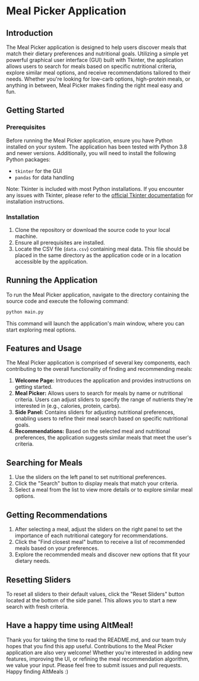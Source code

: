 # Meal Picker Application

## Introduction

The Meal Picker application is designed to help users discover meals that match their dietary preferences and nutritional goals. Utilizing a simple yet powerful graphical user interface (GUI) built with Tkinter, the application allows users to search for meals based on specific nutritional criteria, explore similar meal options, and receive recommendations tailored to their needs. Whether you're looking for low-carb options, high-protein meals, or anything in between, Meal Picker makes finding the right meal easy and fun.

## Getting Started

### Prerequisites

Before running the Meal Picker application, ensure you have Python installed on your system. The application has been tested with Python 3.8 and newer versions. Additionally, you will need to install the following Python packages:

- `tkinter` for the GUI
- `pandas` for data handling

Note: Tkinter is included with most Python installations. If you encounter any issues with Tkinter, please refer to the [official Tkinter documentation](https://docs.python.org/3/library/tkinter.html) for installation instructions.

### Installation

1. Clone the repository or download the source code to your local machine.
2. Ensure all prerequisites are installed.
3. Locate the CSV file (`data.csv`) containing meal data. This file should be placed in the same directory as the application code or in a location accessible by the application.

## Running the Application

To run the Meal Picker application, navigate to the directory containing the source code and execute the following command:

```bash
python main.py
```

This command will launch the application's main window, where you can start exploring meal options.

## Features and Usage

The Meal Picker application is comprised of several key components, each contributing to the overall functionality of finding and recommending meals:

1. **Welcome Page:** Introduces the application and provides instructions on getting started.
2. **Meal Picker:** Allows users to search for meals by name or nutritional criteria. Users can adjust sliders to specify the range of nutrients they're interested in (e.g., calories, protein, carbs).
3. **Side Panel:** Contains sliders for adjusting nutritional preferences, enabling users to refine their meal search based on specific nutritional goals.
4. **Recommendations:** Based on the selected meal and nutritional preferences, the application suggests similar meals that meet the user's criteria.

## Searching for Meals
1. Use the sliders on the left panel to set nutritional preferences.
2. Click the "Search" button to display meals that match your criteria.
3. Select a meal from the list to view more details or to explore similar meal options.

## Getting Recommendations
1. After selecting a meal, adjust the sliders on the right panel to set the importance of each nutritional category for recommendations.
2. Click the "Find closest meal" button to receive a list of recommended meals based on your preferences.
3. Explore the recommended meals and discover new options that fit your dietary needs.

## Resetting Sliders

To reset all sliders to their default values, click the "Reset Sliders" button located at the bottom of the side panel. This allows you to start a new search with fresh criteria.

## Have a happy time using AltMeal!
Thank you for taking the time to read the README.md, and our team truly hopes that you find this app useful. Contributions to the Meal Picker application are also very welcome! Whether you're interested in adding new features, improving the UI, or refining the meal recommendation algorithm, we value your input. Please feel free to submit issues and pull requests. Happy finding AltMeals :)
